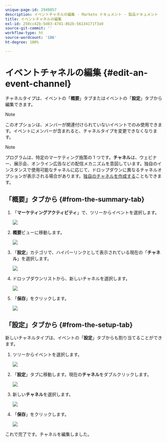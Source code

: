 ```yaml
---
unique-page-id: 2949857
description: イベントチャネルの編集 - Marketo ドキュメント - 製品ドキュメント
title: イベントチャネルの編集
exl-id: 250cc42b-5d83-4741-8b2b-56134171f3a9
source-git-commit: ''
workflow-type: ht
source-wordcount: '186'
ht-degree: 100%

---
```


# イベントチャネルの編集 {#edit-an-event-channel}

チャネルタイプは、イベントの「**概要**」タブまたはイベントの「**設定**」タブから編集できます。

>[!NOTE]
>
>このオプションは、メンバーが関連付けられていないイベントでのみ使用できます。イベントにメンバーが含まれると、チャネルタイプを変更できなくなります。

>[!NOTE]
>
>プログラムは、特定のマーケティング施策の 1 つです。**チャネル**&#x200B;は、ウェビナー、展示会、オンライン広告などの配信メカニズムを意図しています。独自のインスタンスで使用可能なチャネルに応じて、ドロップダウンに異なるチャネルオプションが表示される場合があります。[独自のチャネルを作成する](/help/marketo/product-docs/administration/tags/create-a-program-channel.md)こともできます。

## 「概要」タブから {#from-the-summary-tab}

1. 「**マーケティングアクティビティ**」で、ツリーからイベントを選択します。

   ![](assets/eventprogramseelct.png)

1. **概要**&#x200B;ビューに移動します。

   ![](assets/eventprogramsummary.png)

1. 「**設定**」カテゴリで、ハイパーリンクとして表示されている現在の「**チャネル**」を選択します。

   ![](assets/channeltypeevent.png)

1. ドロップダウンリストから、新しいチャネルを選択します。

   ![](assets/tradeshowchange.png)

1. 「**保存**」をクリックします。

   ![](assets/2017-06-13-09-35-53.png)

## 「設定」タブから {#from-the-setup-tab}

新しいチャネルタイプは、イベントの「**設定**」タブからも割り当てることができます。

1. ツリーからイベントを選択します。

   ![](assets/eventprogramseelct.png)

1. 「**設定**」タブに移動します。現在の&#x200B;**チャネル**&#x200B;をダブルクリックします。

   ![](assets/setuptabchangechannel.png)

1. 新しい&#x200B;**チャネル**&#x200B;を選択します。

   ![](assets/tradeshowchange.png)

1. 「**保存**」をクリックします。

   ![](assets/2017-06-13-09-35-53.png)

これで完了です。チャネルを編集しました。

